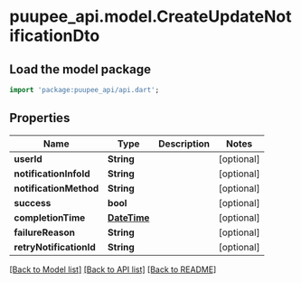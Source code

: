 # puupee_api.model.CreateUpdateNotificationDto

## Load the model package
```dart
import 'package:puupee_api/api.dart';
```

## Properties
Name | Type | Description | Notes
------------ | ------------- | ------------- | -------------
**userId** | **String** |  | [optional] 
**notificationInfoId** | **String** |  | [optional] 
**notificationMethod** | **String** |  | [optional] 
**success** | **bool** |  | [optional] 
**completionTime** | [**DateTime**](DateTime.md) |  | [optional] 
**failureReason** | **String** |  | [optional] 
**retryNotificationId** | **String** |  | [optional] 

[[Back to Model list]](../README.md#documentation-for-models) [[Back to API list]](../README.md#documentation-for-api-endpoints) [[Back to README]](../README.md)


